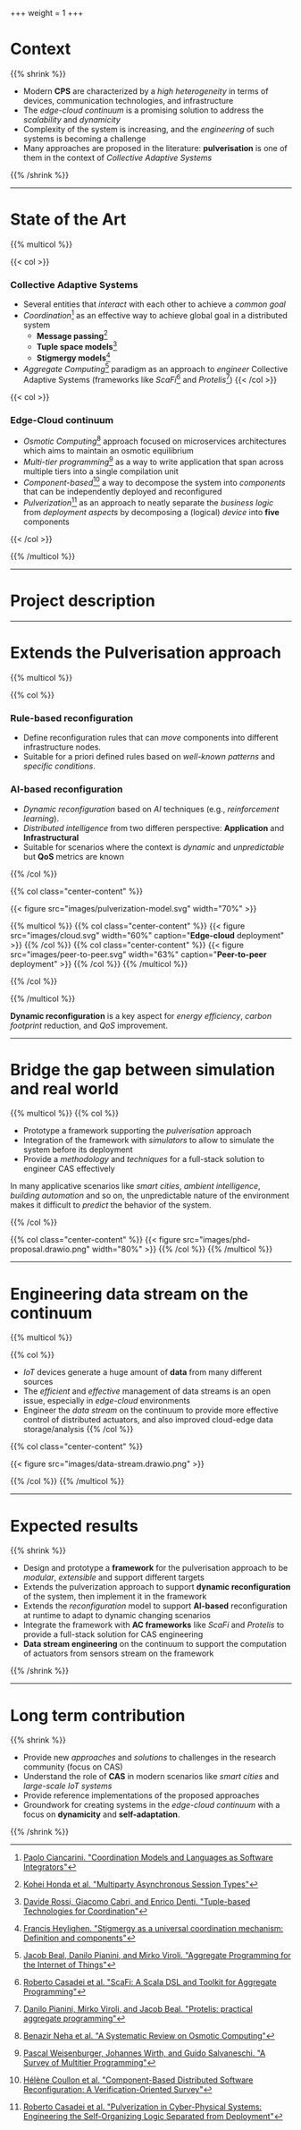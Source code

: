 +++
weight = 1
+++

# Context

{{% shrink %}}

- Modern **CPS** are characterized by a _high heterogeneity_ in terms of devices, communication technologies, and infrastructure
- The _edge-cloud continuum_ is a promising solution to address the _scalability_ and _dynamicity_
- Complexity of the system is increasing, and the _engineering_ of such systems is becoming a challenge
- Many approaches are proposed in the literature: **pulverisation** is one of them in the context of _Collective Adaptive Systems_

{{% /shrink %}}

---

# State of the Art

<!-- Many different _approches_ are proposed in the literature to tackle the complexity of **cloud-edge** systems. -->

{{% multicol %}}

{{< col >}}
<h3>Collective Adaptive Systems</h3>

- Several entities that _interact_ with each other to achieve a _common goal_
- _Coordination_[^1] as an effective way to achieve global goal in a distributed system
    - **Message passing**[^11]
    - **Tuple space models**[^2]
    - **Stigmergy models**[^3]
- _Aggregate Computing_[^4] paradigm as an approach to _engineer_ Collective Adaptive Systems (frameworks like _ScaFi_[^5] and _Protelis_[^6])
{{< /col >}}

{{< col >}}
<h3>Edge-Cloud continuum</h3>

- _Osmotic Computing_[^7] approach focused on microservices architectures which aims to maintain an osmotic equilibrium
- _Multi-tier programming_[^8] as a way to write application that span across multiple tiers into a single compilation unit
- _Component-based_[^9] a way to decompose the system into _components_ that can be independently deployed and reconfigured
- _Pulverization_[^10] as an approach to neatly separate the _business logic_ from _deployment aspects_ by decomposing a (logical) _device_ into **five** components

{{< /col >}}

{{% /multicol %}}

[^1]: [Paolo Ciancarini. "Coordination Models and Languages as Software Integrators"](https://doi.org/10.1145/234528.234732)
[^2]: [Davide Rossi, Giacomo Cabri, and Enrico Denti. "Tuple-based Technologies for Coordination"]()
[^3]: [Francis Heylighen. "Stigmergy as a universal coordination mechanism: Definition and components"](https://doi.org/10.1016/j.cogsys.2015.12.002)
[^4]: [Jacob Beal, Danilo Pianini, and Mirko Viroli. "Aggregate Programming for the Internet of Things"](https://doi.org/10.1109/MC.2015.261)
[^5]: [Roberto Casadei et al. "ScaFi: A Scala DSL and Toolkit for Aggregate Programming"](https://doi.org/10.1016/j.softx.2022.101248)
[^6]: [Danilo Pianini, Mirko Viroli, and Jacob Beal. "Protelis: practical aggregate programming"](https://doi.org/10.1145/2695664.2695913)
[^7]: [Benazir Neha et al. "A Systematic Review on Osmotic Computing"](https://doi.org/10.1145/3488247)
[^8]: [Pascal Weisenburger, Johannes Wirth, and Guido Salvaneschi. "A Survey of Multitier Programming"](https://doi.org/10.1145/3397495)
[^9]: [Hélène Coullon et al. "Component-Based Distributed Software Reconfiguration: A Verification-Oriented Survey"](https://doi.org/10.1145/3595376)
[^10]: [Roberto Casadei et al. "Pulverization in Cyber-Physical Systems: Engineering the Self-Organizing Logic Separated from Deployment"](https://doi.org/10.3390/fi12110203)
[^11]: [Kohei Honda et al. "Multiparty Asynchronous Session Types"](https://doi.org/10.1145/2827695)

---

# Project description

---

# Extends the Pulverisation approach

<!-- **Pulverisation** approach for engineering collective systems by neatly separate the _business logic_ from _deployment aspects_.   -->
<!-- **Pulverization**: a (logical) _device_ is decomposed into **five** components that can be _independently_ deployed in the infrastructure. -->

{{% multicol %}}

{{% col %}}

<!-- Extensions meant to be pursued in the project: -->

### Rule-based reconfiguration

- Define reconfiguration rules that can _move_ components into different infrastructure nodes.
- Suitable for a priori defined rules based on _well-known patterns_ and _specific conditions_.

### AI-based reconfiguration

- _Dynamic reconfiguration_ based on _AI_ techniques (e.g., _reinforcement learning_).
- _Distributed intelligence_ from two differen perspective: **Application** and **Infrastructural**
- Suitable for scenarios where the context is _dynamic_ and _unpredictable_ but **QoS** metrics are known

{{% /col %}}

{{% col class="center-content" %}}

{{< figure src="images/pulverization-model.svg" width="70%" >}}

{{% multicol %}}
{{% col class="center-content" %}}
{{< figure src="images/cloud.svg" width="60%" caption="<b>Edge-cloud</b> deployment" >}}
{{% /col %}}
{{% col class="center-content" %}}
{{< figure src="images/peer-to-peer.svg" width="63%" caption="<b>Peer-to-peer</b> deployment" >}}
{{% /col %}}
{{% /multicol %}}

{{% /col %}}

{{% /multicol %}}

**Dynamic reconfiguration** is a key aspect for _energy efficiency_, _carbon footprint_ reduction, and _QoS_ improvement.

---

# Bridge the gap between simulation and real world

{{% multicol %}}
{{% col %}}

- Prototype a framework supporting the _pulverisation_ approach
- Integration of the framework with _simulators_ to allow to simulate the system before its deployment
- Provide a _methodology_ and _techniques_ for a full-stack solution to engineer CAS effectively

In many applicative scenarios like _smart cities_, _ambient intelligence_, _building automation_ and so on,
the unpredictable nature of the environment makes it difficult to _predict_ the behavior of the system.

<!-- For this reason, having a full-stack solution that enable to _simulate_ the system before its deployment could be strategic. -->

{{% /col %}}

{{% col class="center-content" %}}
{{< figure src="images/phd-proposal.drawio.png" width="80%" >}}
{{% /col %}}
{{% /multicol %}}

---

# Engineering data stream on the continuum

{{% multicol %}}

{{% col %}}
- _IoT_ devices generate a huge amount of **data** from many different sources
- The _efficient_ and _effective_ management of data streams is an open issue, especially in _edge-cloud_ environments
- Engineer the _data stream_ on the continuum to provide more effective control of distributed actuators, and also improved cloud-edge data storage/analysis
{{% /col %}}

{{% col class="center-content" %}}

{{< figure src="images/data-stream.drawio.png" >}}

{{% /col %}}
{{% /multicol %}}

---

# Expected results

{{% shrink %}}

- Design and prototype a **framework** for the pulverisation approach to be _modular_, _extensible_ and support different targets
- Extends the pulverization approach to support **dynamic reconfiguration** of the system, then implement it in the framework
- Extends the _reconfiguration_ model to support **AI-based** reconfiguration at runtime to adapt to dynamic changing scenarios
- Integrate the framework with **AC frameworks** like _ScaFi_ and _Protelis_ to provide a full-stack solution for CAS engineering
- **Data stream engineering** on the continuum to support the computation of actuators from sensors stream on the framework

{{% /shrink %}}

---

# Long term contribution

{{% shrink %}}

- Provide new _approaches_ and _solutions_ to challenges in the research community (focus on CAS)
- Understand the role of **CAS** in modern scenarios like _smart cities_ and _large-scale IoT systems_
- Provide reference implementations of the proposed approaches
- Groundwork for creating systems in the _edge-cloud continuum_ with a focus on **dynamicity** and **self-adaptation**.

{{% /shrink %}}
